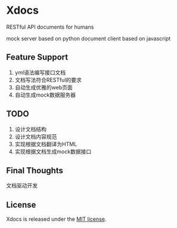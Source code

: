 # Xdocs

RESTful API documents for humans

mock server based on python
document client based on javascript

## Feature Support

1. yml语法编写接口文档
2. 文档写法符合RESTful的要求
3. 自动生成优雅的web页面
4. 自动生成mock数据服务器

## TODO

1. 设计文档结构
2. 设计文档内容规范 
3. 实现根据文档翻译为HTML
4. 实现根据文档生成mock数据接口

## Final Thoughts

文档驱动开发

## License

Xdocs is released under the [MIT license](LICENSE).
